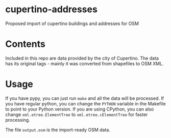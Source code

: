 # cupertino-addresses
Proposed import of cupertino buildings and addresses for OSM

# Contents

Included in this repo are data provided by the city of Cupertino. The data has its original tags - mainly it was converted from shapefiles to OSM XML.

# Usage

If you have pypy, you can just run `make` and all the data will be processed. If you have regular python, you can change the `PYTHON` variable in the Makefile to point to your Python version. If you are using CPython, you can also change `xml.etree.ElementTree` to `xml.etree.cElementTree` for faster processing.

The file `output.osm` is the import-ready OSM data.
